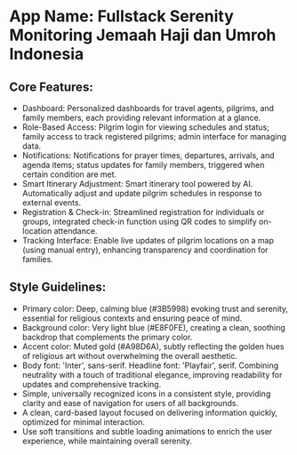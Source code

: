 # **App Name**: Fullstack Serenity Monitoring Jemaah Haji dan Umroh Indonesia

## Core Features:

- Dashboard: Personalized dashboards for travel agents, pilgrims, and family members, each providing relevant information at a glance.
- Role-Based Access: Pilgrim login for viewing schedules and status; family access to track registered pilgrims; admin interface for managing data.
- Notifications: Notifications for prayer times, departures, arrivals, and agenda items; status updates for family members, triggered when certain condition are met.
- Smart Itinerary Adjustment: Smart itinerary tool powered by AI. Automatically adjust and update pilgrim schedules in response to external events.
- Registration & Check-in: Streamlined registration for individuals or groups, integrated check-in function using QR codes to simplify on-location attendance.
- Tracking Interface: Enable live updates of pilgrim locations on a map (using manual entry), enhancing transparency and coordination for families.

## Style Guidelines:

- Primary color: Deep, calming blue (#3B5998) evoking trust and serenity, essential for religious contexts and ensuring peace of mind.
- Background color: Very light blue (#E8F0FE), creating a clean, soothing backdrop that complements the primary color.
- Accent color: Muted gold (#A98D6A), subtly reflecting the golden hues of religious art without overwhelming the overall aesthetic.
- Body font: 'Inter', sans-serif. Headline font: 'Playfair', serif. Combining neutrality with a touch of traditional elegance, improving readability for updates and comprehensive tracking.
- Simple, universally recognized icons in a consistent style, providing clarity and ease of navigation for users of all backgrounds.
- A clean, card-based layout focused on delivering information quickly, optimized for minimal interaction.
- Use soft transitions and subtle loading animations to enrich the user experience, while maintaining overall serenity.
